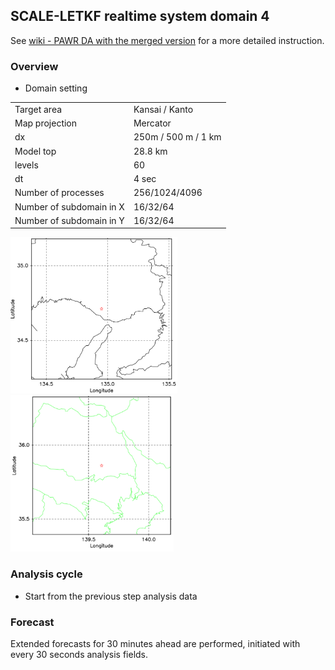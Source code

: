 ## SCALE-LETKF realtime system domain 4

See [wiki - PAWR DA with the merged version](https://github.com/gylien/scale-letkf/wiki/PAWR-DA-with-the-merged-version) for a more detailed instruction. 

### Overview

* Domain setting  

| | | 
| --- | --- |
| Target area | Kansai / Kanto |
| Map projection | Mercator |
| dx | 250m / 500 m / 1 km | 
| Model top | 28.8 km |
| levels | 60 |
| dt | 4 sec |
| Number of processes | 256/1024/4096 |
| Number of subdomain in X | 16/32/64 |
| Number of subdomain in Y | 16/32/64 |

<img src="https://github.com/aamemiya/shared_image/blob/master/D4_Kobe.png" height="250px"><img src="https://github.com/aamemiya/shared_image/blob/master/D4_Tokyo.png" height="250px">

### Analysis cycle

* Start from the previous step analysis data 

### Forecast 

Extended forecasts for 30 minutes ahead are performed, initiated with every 30 seconds analysis fields. 
